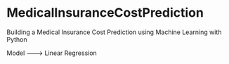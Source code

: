 # MedicalInsuranceCostPrediction
 Building a Medical Insurance Cost Prediction using Machine Learning with Python<br />
 
 Model ---> Linear Regression
